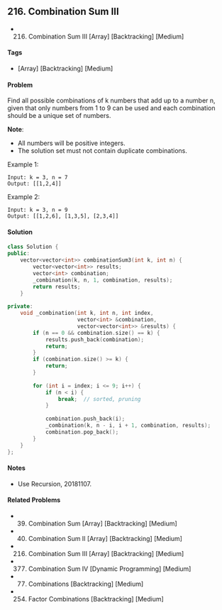 ## 216. Combination Sum III
- 216. Combination Sum III [Array] [Backtracking] [Medium]

#### Tags
- [Array] [Backtracking] [Medium]

#### Problem
Find all possible combinations of k numbers that add up to a number n, given that only numbers from 1 to 9 can be used and each combination should be a unique set of numbers.

**Note**:

- All numbers will be positive integers.
- The solution set must not contain duplicate combinations.

Example 1:

    Input: k = 3, n = 7
    Output: [[1,2,4]]

Example 2:

    Input: k = 3, n = 9
    Output: [[1,2,6], [1,3,5], [2,3,4]]

#### Solution
``` C++
class Solution {
public:
    vector<vector<int>> combinationSum3(int k, int n) {
        vector<vector<int>> results;
        vector<int> combination;
        _combination(k, n, 1, combination, results);
        return results;
    }
    
private:
    void _combination(int k, int n, int index, 
                      vector<int> &combination, 
                      vector<vector<int>> &results) {
        if (n == 0 && combination.size() == k) {
            results.push_back(combination);
            return;
        }
        if (combination.size() >= k) {
            return;
        }
            
        for (int i = index; i <= 9; i++) {
            if (n < i) {
                break;  // sorted, pruning
            }
            
            combination.push_back(i);
            _combination(k, n - i, i + 1, combination, results);
            combination.pop_back();
        }
    }
};
```

#### Notes
- Use Recursion, 20181107.

#### Related Problems
- 39. Combination Sum [Array] [Backtracking] [Medium]
- 40. Combination Sum II [Array] [Backtracking] [Medium]
- 216. Combination Sum III [Array] [Backtracking] [Medium]
- 377. Combination Sum IV [Dynamic Programming] [Medium]
- 77. Combinations [Backtracking] [Medium]
- 254. Factor Combinations [Backtracking] [Medium]
